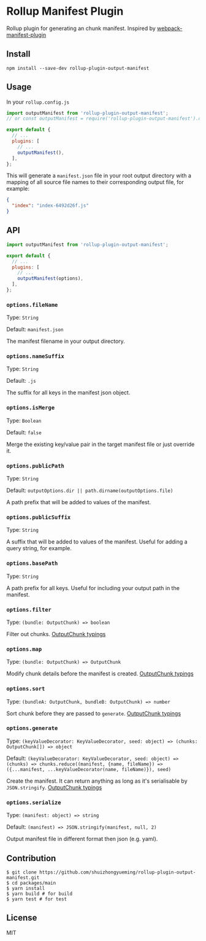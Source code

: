 # Rollup Manifest Plugin

Rollup plugin for generating an chunk manifest. Inspired by [webpack-manifest-plugin](https://github.com/danethurber/webpack-manifest-plugin)

## Install

```shell
npm install --save-dev rollup-plugin-output-manifest
```

## Usage

In your `rollup.config.js`

```javascript
import outputManifest from 'rollup-plugin-output-manifest';
// or const outputManifest = require('rollup-plugin-output-manifest').default;

export default {
  // ...
  plugins: [
    // ...
    outputManifest(),
  ],
};
```

This will generate a `manifest.json` file in your root output directory with a mapping of all source file names to their corresponding output file, for example:

```json
{
  "index": "index-6492d26f.js"
}
```

## API

```javascript
import outputManifest from 'rollup-plugin-output-manifest';

export default {
  // ...
  plugins: [
    // ...
    outputManifest(options),
  ],
};
```

### `options.fileName`

Type: `String`

Default: `manifest.json`

The manifest filename in your output directory.

### `options.nameSuffix`

Type: `String`

Default: `.js`

The suffix for all keys in the manifest json object.

### `options.isMerge`

Type: `Boolean`

Default: `false`

Merge the existing key/value pair in the target manifest file or just override it.

### `options.publicPath`

Type: `String`

Default: `outputOptions.dir || path.dirname(outputOptions.file)`

A path prefix that will be added to values of the manifest.

### `options.publicSuffix`

Type: `String`

A suffix that will be added to values of the manifest. Useful for adding a query string, for example.

### `options.basePath`

Type: `String`

A path prefix for all keys. Useful for including your output path in the manifest.

### `options.filter`

Type: `(bundle: OutputChunk) => boolean`

Filter out chunks. [OutputChunk typings][1]

### `options.map`

Type: `(bundle: OutputChunk) => OutputChunk`

Modify chunk details before the manifest is created. [OutputChunk typings][1]

### `options.sort`

Type: `(bundleA: OutputChunk, bundleB: OutputChunk) => number`

Sort chunk before they are passed to `generate`. [OutputChunk typings][1]

### `options.generate`

Type: `(keyValueDecorator: KeyValueDecorator, seed: object) => (chunks: OutputChunk[]) => object`

Default: `(keyValueDecorator: KeyValueDecorator, seed: object) => (chunks) => chunks.reduce((manifest, {name, fileName}) => ({...manifest, ...keyValueDecorator(name, fileName)}), seed)`

Create the manifest. It can return anything as long as it's serialisable by `JSON.stringify`. [OutputChunk typings][1]

### `options.serialize`

Type: `(manifest: object) => string`

Default: `(manifest) => JSON.stringify(manifest, null, 2)`

Output manifest file in different format then json (e.g. yaml).

## Contribution

```shell
$ git clone https://github.com/shuizhongyueming/rollup-plugin-output-manifest.git
$ cd packages/main
$ yarn install
$ yarn build # for build
$ yarn test # for test
```

## License

MIT

[1]: https://github.com/rollup/rollup/blob/e66d7be5e736e7b47c6e8ac5cb7c6365903baeff/src/rollup/types.d.ts#L497

